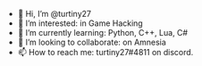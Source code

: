 - 👋 Hi, I’m @turtiny27
- 👀 I’m interested: in Game Hacking
- 🌱 I’m currently learning: Python, C++, Lua, C#
- 💞️ I’m looking to collaborate: on Amnesia
- 📫 How to reach me: turtiny27#4811 on discord.

<!---
turtiny27/turtiny27 is a ✨ special ✨ repository because its `README.md` (this file) appears on your GitHub profile.
You can click the Preview link to take a look at your changes.
--->
